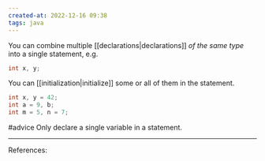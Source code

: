 ```yaml
---
created-at: 2022-12-16 09:38
tags: java
---
```


You can combine multiple [[declarations|declarations]] *of the same type* into a single statement, e.g.

```java
int x, y;
```

You can [[initialization|initialize]] some or all of them in the statement.

```java
int x, y = 42;
int a = 9, b;
int m = 5, n = 7;
```

#advice Only declare a single variable in a statement.

---
References:

